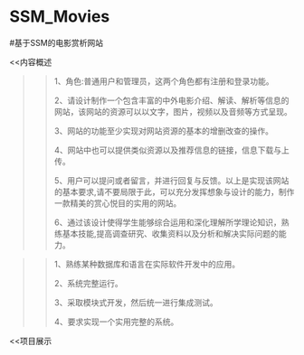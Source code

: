 # SSM_Movies

#基于SSM的电影赏析网站

<<内容概述

>>1、角色:普通用户和管理员，这两个角色都有注册和登录功能。
>>
>>2、请设计制作一个包含丰富的中外电影介绍、解读、解析等信息的网站，该网站的资源可以以文字，图片，视频以及音频等方式呈现。
>>
>>3、网站的功能至少实现对网站资源的基本的增删改查的操作。
>>
>>4、网站中也可以提供类似资源以及推荐信息的链接，信息下载与上传。
>>
>>5、用户可以提问或者留言，并进行回复与反馈。以上是实现该网站的基本要求,请不要局限于此，可以充分发挥想象与设计的能力，制作一款精美的赏心悦目的实用的网站。
>>
>>6、通过该设计使得学生能够综合运用和深化理解所学理论知识，熟练基本技能,提高调查研究、收集资料以及分析和解决实际问题的能力。

>>1、熟练某种数据库和语言在实际软件开发中的应用。
>>
>>2、系统完整运行。
>>
>>3、采取模块式开发，然后统一进行集成测试。
>>
>>4、要求实现一个实用完整的系统。

<<项目展示

